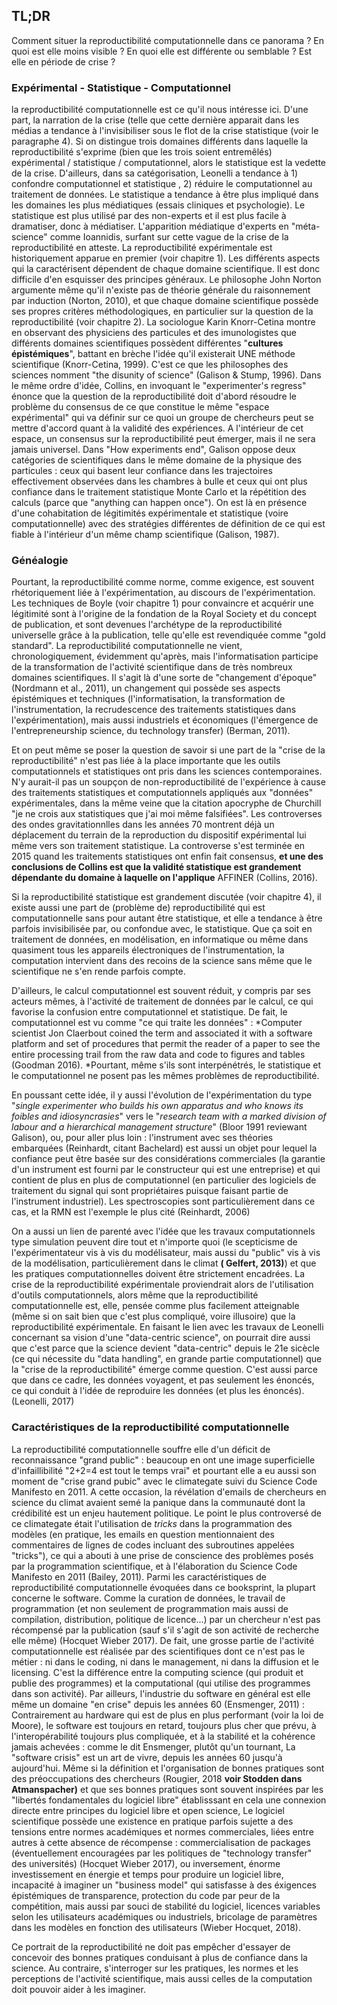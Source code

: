 TL;DR
-----
Comment situer la reproductibilité computationnelle dans ce panorama ? En quoi est elle moins visible ? En quoi elle est différente ou semblable ? Est elle en période de crise ?

### Expérimental - Statistique - Computationnel
la reproductibilité computationnelle est ce qu'il nous intéresse ici. D'une part, la narration de la crise (telle que cette dernière apparait dans les médias a tendance à l'invisibiliser sous le flot de la crise statistique (voir le paragraphe 4). Si on distingue trois domaines différents dans laquelle la reproductibilité s'exprime (bien que les trois soient entremêlés) expérimental / statistique / computationnel, alors le statistique est la vedette de la crise. D'ailleurs, dans sa catégorisation, Leonelli a tendance à 1) confondre computationnel et statistique , 2) réduire le computationnel au traitement de données. 
Le statistique a tendance à être plus impliqué dans les domaines les plus médiatiques  (essais cliniques et psychologie). Le statistique est plus utilisé par des non-experts et il est plus facile à dramatiser, donc à médiatiser. L'apparition médiatique d'experts en "méta-science" comme Ioannidis, surfant sur cette vague de la crise de la reproductibilité en atteste.
La reproductibilité expérimentale est historiquement apparue en premier (voir chapitre 1). Les différents aspects qui la caractérisent dépendent de chaque domaine scientifique. Il est donc difficile d'en esquisser des principes généraux. Le philosophe John Norton argumente même qu'il n'existe pas de théorie générale du raisonnement par induction (Norton, 2010), et que chaque domaine scientifique possède ses propres critères méthodologiques, en particulier sur la question de la reproductibilité (voir chapitre 2). La sociologue Karin Knorr-Cetina montre en observant des physiciens des particules et des imunologistes que différents domaines scientifiques possèdent différentes "**cultures épistémiques**", battant en brèche l'idée qu'il existerait UNE méthode scientifique (Knorr-Cetina, 1999). C'est ce que les philosophes des sciences nomment "the disunity of science" (Galison & Stump, 1996). Dans le même ordre d'idée, Collins, en invoquant le "experimenter's regress" énonce que la question de la reproductibilité doit d'abord résoudre le problème du consensus de ce que constitue le même "espace expérimental" qui va définir sur ce quoi un groupe de chercheurs peut se mettre d'accord quant à la validité des expériences. A l'intérieur de cet espace, un consensus sur la reproductibilité peut émerger, mais il ne sera jamais universel. 
Dans "How experiments end", Galison oppose deux catégories de scientifiques dans le même domaine de la physique des particules : ceux qui basent leur confiance dans les trajectoires effectivement observées dans les chambres à bulle et ceux qui ont plus confiance dans le traitement statistique Monte Carlo et la répétition des calculs (parce que "anything can happen once"). On est là en présence d'une cohabitation de légitimités expérimentale et statistique (voire computationnelle) avec des stratégies différentes de définition de ce qui est fiable à l'intérieur d'un même champ scientifique (Galison, 1987).

### Généalogie
Pourtant, la reproductibilité comme norme, comme exigence, est souvent rhétoriquement liée à l'expérimentation, au discours de l'expérimentation. Les techniques de Boyle (voir chapitre 1) pour convaincre et acquérir une légitimité sont à l'origine de la fondation de la Royal Society et du concept de publication, et sont devenues l'archétype de la reproductibilité universelle grâce à la publication, telle qu'elle est revendiquée comme "gold standard". La reproductibilité computationnelle ne vient, chronologiquement, évidemment qu'après, mais l'informatisation participe de la transformation de l'activité scientifique dans de très nombreux domaines scientifiques. Il s'agit là d'une sorte de "changement d'époque" (Nordmann et al., 2011), un changement qui possède ses aspects épistémiques et techniques (l'informatisation, la transformation de l'instrumentation, la recrudescence des traitements statistiques dans l'expérimentation), mais aussi industriels et économiques (l'émergence de l'entrepreneurship science, du technology transfer) (Berman, 2011).

Et on peut même se poser la question de savoir si une part de la "crise de la reproductibilité" n'est pas liée à la place importante que les outils computationnels et statistiques ont pris dans les sciences contemporaines. N'y aurait-il pas un soupçon de non-reproductibilité de l'expérience à cause des traitements statistiques et computationnels appliqués aux "données" expérimentales, dans la même veine que la citation apocryphe de Churchill "je ne crois aux statistiques que j'ai moi même falsifiées". Les controverses des ondes gravitationnlles dans les années 70 montrent déjà un déplacement du terrain de la reproduction du dispositif expérimental lui même vers son traitement statistique. La controverse s'est terminée en 2015 quand les traitements statistiques ont enfin fait consensus, __et une des conclusions de Collins est que la validité statistique est grandement dépendante du domaine à laquelle on l'applique__ AFFINER (Collins, 2016).

Si la reproductibilité statistique est grandement discutée (voir chapitre 4), il existe aussi une part de (problème de) reproductibilité qui est computationnelle sans pour autant être statistique, et elle a tendance à être parfois invisibilisée par, ou confondue avec, le statistique. Que ça soit en traitement de données, en modélisation, en informatique ou même dans quasiment tous les appareils électroniques de l'instrumentation, la computation intervient dans des recoins de la science sans même que le scientifique ne s'en rende parfois compte.

D'ailleurs, le calcul computationnel est souvent réduit, y compris par ses acteurs mêmes, à l'activité de traitement de données par le calcul, ce qui favorise la confusion entre computationnel et statistique. De fait, le computationnel est vu comme "ce qui traite les données" : *Computer scientist Jon Claerbout coined the term and associated it with a software platform and set of procedures that permit the reader of a paper to see the entire processing trail from the raw data and code to figures and tables (Goodman 2016). *Pourtant, même s'ils sont interpénétrés, le statistique et le computationnel ne posent pas les mêmes problèmes de reproductibilité.

En poussant cette idée, il y aussi l'évolution de l'expérimentation du type "*single experimenter who builds his own apparatus and who knows its foibles and idiosyncrasies*" vers le "*research team with a marked division of labour and a hierarchical management structure*" (Bloor 1991 reviewant Galison), ou, pour aller plus loin : l'instrument avec ses théories embarquées (Reinhardt, citant Bachelard) est aussi un objet pour lequel la confiance peut être basée sur des considérations commerciales (la garantie d'un instrument est fourni par le constructeur qui est une entreprise) et qui contient de plus en plus de computationnel (en particulier des logiciels de traitement du signal qui sont propriétaires puisque faisant partie de l'instrument industriel). Les spectroscopies sont particulièrement dans ce cas, et la RMN est l'exemple le plus cité (Reinhardt, 2006)

On a aussi un lien de parenté avec l'idée que les travaux computationnels type simulation peuvent dire tout et n'importe quoi (le scepticisme de l'expérimentateur vis à vis du modélisateur, mais aussi du "public" vis à vis de la modélisation, particulièrement dans le climat __( Gelfert, 2013)__)  et que les pratiques computationnelles doivent être strictement encadrées. La crise de la reproductibilité expérimentale proviendrait alors de l'utilisation d'outils computationnels, alors même que la reproductibilité computationnelle est, elle, pensée comme plus facilement atteignable (même si on sait bien que c'est plus compliqué, voire illusoire) que la reproductibilité expérimentale. 
En faisant le lien avec les travaux de Leonelli concernant sa vision d'une "data-centric science", on pourrait dire aussi que c'est parce que la science devient "data-centric" depuis le 21e sicècle (ce qui nécessite du "data handling", en grande partie computationnel) que la "crise de la reproductibilité" émerge comme question. C'est aussi parce que dans ce cadre, les données voyagent, et pas seulement les énoncés, ce qui conduit à l'idée de reproduire les données (et plus les énoncés). (Leonelli, 2017)

### Caractéristiques de la reproductibilité computationnelle
La reproductibilité computationnelle souffre elle d'un déficit de reconnaissance "grand public" : beaucoup en ont une image superficielle d'infaillibilité "2+2=4 est tout le temps vrai" et pourtant elle a eu aussi son moment de "crise grand pubic" avec le climategate suivi du Science Code Manifesto en 2011. A cette occasion, la révélation d'emails de chercheurs en science du climat avaient semé la panique dans la communauté dont la crédibilité est un enjeu hautement politique. Le point le plus controversé de ce climategate était l'utilisation de *tricks* dans la programmation des modèles (en pratique, les emails en question mentionnaient des commentaires de lignes de codes incluant des subroutines appelées "tricks"), ce qui a abouti à une prise de conscience des problèmes posés par la programmation scientifique, et à l'élaboration du Science Code Manifesto en 2011 (Bailey, 2011).
Parmi les caractéristiques de reproductibilité computationnelle évoquées dans ce booksprint, la plupart concerne le software. Comme la curation de données, le travail de programmation (et non seulement de programmation mais aussi de compilation, distribution, politique de licence...) par un chercheur n'est pas récompensé par la publication (sauf s'il s'agit de son activité de recherche elle même) (Hocquet Wieber 2017). De fait, une grosse partie de l'activité computationnelle est réalisée par des scientifiques dont ce n'est pas le métier : ni dans le coding, ni dans le management, ni dans la diffusion et le licensing. C'est la différence entre la computing science (qui produit et publie des programmes) et la computational (qui utilise des programmes dans son activité). Par ailleurs, l'industrie du software en général est elle même un domaine "en crise" depuis les années 60 (Ensmenger, 2011) : Contrairement au hardware qui est de plus en plus performant (voir la loi de Moore), le software est toujours en retard, toujours plus cher que prévu, à l'interopérabilité toujours plus compliquée, et à la stabilité et la cohérence jamais achevées : comme le dit Ensmenger, plutôt qu'un tournant, La "software crisis" est un art de vivre, depuis les années 60 jusqu'à aujourd'hui.
Même si la définition et l'organisation de bonnes pratiques sont des préoccupations des chercheurs (Rougier, 2018 __voir Stodden dans Atmanspacher)__ et que ses bonnes pratiques sont souvent inspirées par les "libertés fondamentales du logiciel libre" établisssant en cela une connexion directe entre principes du logiciel libre et open science, Le logiciel scientifique possède une existence en pratique parfois sujette a des tensions entre normes académiques et normes commerciales, liées entre autres à cette absence de récompense : commercialisation de packages (éventuellement encouragées par les politiques de "technology transfer" des universités) (Hocquet Wieber 2017), ou inversement, énorme investissement en énergie et temps pour produire un logiciel libre, incapacité à imaginer un "business model" qui satisfasse à des éxigences épistémiques de transparence, protection du code par peur de la compétition, mais aussi par souci de stabilité du logiciel, licences variables selon les utilisateurs académiques ou industriels, bricolage de paramètres dans les modèles en fonction des utilisateurs (Wieber Hocquet, 2018). 

Ce portrait de la reproductibilité ne doit pas empêcher d'essayer de concevoir des bonnes pratiques conduisant à plus de confiance dans la science. Au contraire, s'interroger sur les pratiques, les normes et les perceptions de l'activité scientifique, mais aussi celles de la computation doit pouvoir aider à les imaginer.

